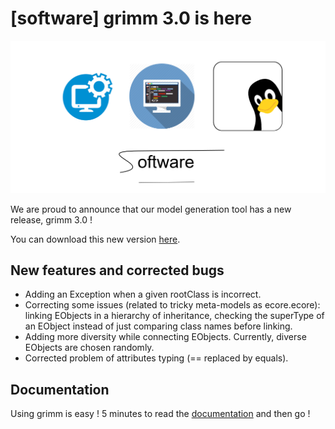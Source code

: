 # [software] grimm 3.0 is here

<img src="img/software.png" alt="News" class="full-img"/>

We are proud to announce that our model generation tool has a new release, grimm 3.0 !

You can download this new version [here](https://github.com/ferdjoukh/grimm/releases/tag/v3.0-d9112018). 

## New features and corrected bugs

- Adding an Exception when a given rootClass is incorrect.
- Correcting some issues (related to tricky meta-models as ecore.ecore): linking EObjects in a hierarchy of inheritance, checking the superType of an EObject instead of just comparing class names before linking.
- Adding more diversity while connecting EObjects. Currently, diverse EObjects are chosen randomly.
- Corrected problem of attributes typing (== replaced by equals).

## Documentation

Using grimm is easy ! 5 minutes to read the [documentation](https://github.com/ferdjoukh/grimm/blob/master/README.md) and then go !

<br/>
<br/>
<br/>